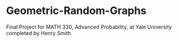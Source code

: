 # Geometric-Random-Graphs
Final Project for MATH 330, Advanced Probability, at Yale University completed by Henry Smith
